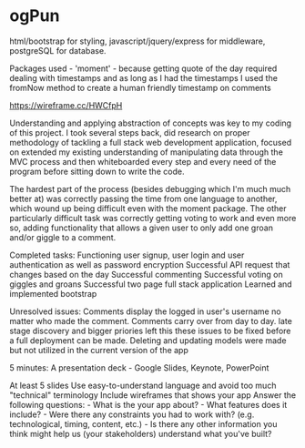 # ogPun

html/bootstrap for styling, javascript/jquery/express for middleware, postgreSQL for database. 

Packages used - 'moment' - because getting quote of the day required dealing with timestamps and as long as I had the timestamps I used the fromNow method to create a human friendly timestamp on comments

https://wireframe.cc/HWCfpH

Understanding and applying abstraction of concepts was key to my coding of this project. I took several steps back, did research on proper methodology of tackling a full stack web development application, focused on extended my existing understanding of manipulating data through the MVC process and then whiteboarded every step and every need of the program before sitting down to write the code. 

The hardest part of the process (besides debugging which I'm much much better at) was correctly passing the time from one language to another, which wound up being difficult even with the moment package. The other particularly difficult task was correctly getting voting to work and even more so, adding functionality that allows a given user to only add one groan and/or giggle to a comment.

Completed tasks: 
	Functioning user signup, user login and user authentication as well as password encryption
	Successful API request that changes based on the day
	Successful commenting
	Successful voting on giggles and groans
	Successful two page full stack application
	Learned and implemented bootstrap

Unresolved issues: 
	Comments display the logged in user's username no matter who made the comment.
	Comments carry over from day to day.
		late stage discovery and bigger priories left this these issues to be fixed before a full deployment can be made.
	Deleting and updating models were made but not utilized in the current version of the app

5 minutes: A presentation deck - Google Slides, Keynote, PowerPoint

At least 5 slides
Use easy-to-understand language and avoid too much "technical" terminology
Include wireframes that shows your app
Answer the following questions: - What is the your app about? - What features does it include? - Were there any constraints you had to work with? (e.g. technological, timing, content, etc.) - Is there any other information you think might help us (your stakeholders) understand what you've built?